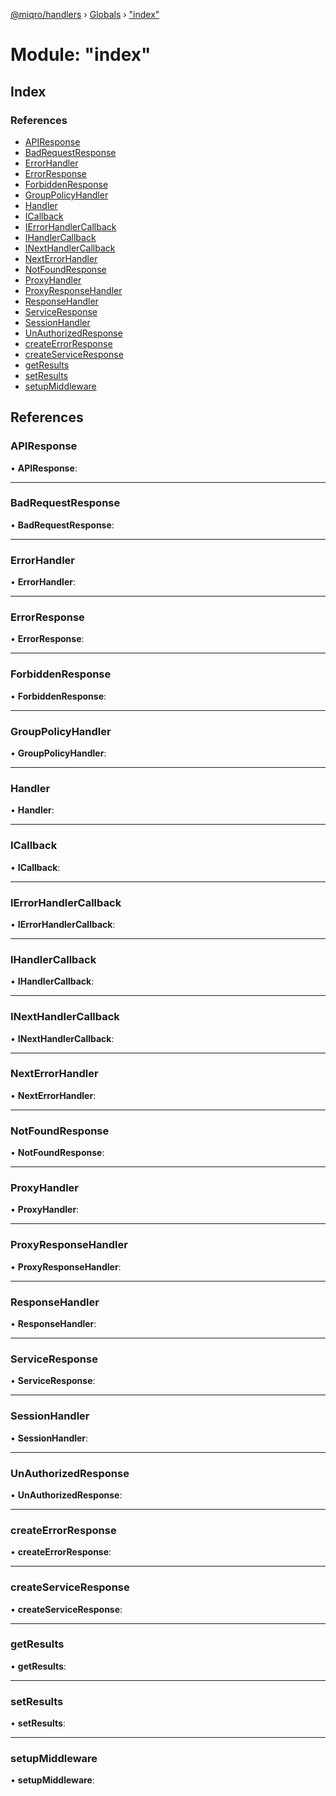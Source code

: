 [@miqro/handlers](../README.md) › [Globals](../globals.md) › ["index"](_index_.md)

# Module: "index"

## Index

### References

* [APIResponse](_index_.md#apiresponse)
* [BadRequestResponse](_index_.md#badrequestresponse)
* [ErrorHandler](_index_.md#errorhandler)
* [ErrorResponse](_index_.md#errorresponse)
* [ForbiddenResponse](_index_.md#forbiddenresponse)
* [GroupPolicyHandler](_index_.md#grouppolicyhandler)
* [Handler](_index_.md#handler)
* [ICallback](_index_.md#icallback)
* [IErrorHandlerCallback](_index_.md#ierrorhandlercallback)
* [IHandlerCallback](_index_.md#ihandlercallback)
* [INextHandlerCallback](_index_.md#inexthandlercallback)
* [NextErrorHandler](_index_.md#nexterrorhandler)
* [NotFoundResponse](_index_.md#notfoundresponse)
* [ProxyHandler](_index_.md#proxyhandler)
* [ProxyResponseHandler](_index_.md#proxyresponsehandler)
* [ResponseHandler](_index_.md#responsehandler)
* [ServiceResponse](_index_.md#serviceresponse)
* [SessionHandler](_index_.md#sessionhandler)
* [UnAuthorizedResponse](_index_.md#unauthorizedresponse)
* [createErrorResponse](_index_.md#createerrorresponse)
* [createServiceResponse](_index_.md#createserviceresponse)
* [getResults](_index_.md#getresults)
* [setResults](_index_.md#setresults)
* [setupMiddleware](_index_.md#setupmiddleware)

## References

###  APIResponse

• **APIResponse**:

___

###  BadRequestResponse

• **BadRequestResponse**:

___

###  ErrorHandler

• **ErrorHandler**:

___

###  ErrorResponse

• **ErrorResponse**:

___

###  ForbiddenResponse

• **ForbiddenResponse**:

___

###  GroupPolicyHandler

• **GroupPolicyHandler**:

___

###  Handler

• **Handler**:

___

###  ICallback

• **ICallback**:

___

###  IErrorHandlerCallback

• **IErrorHandlerCallback**:

___

###  IHandlerCallback

• **IHandlerCallback**:

___

###  INextHandlerCallback

• **INextHandlerCallback**:

___

###  NextErrorHandler

• **NextErrorHandler**:

___

###  NotFoundResponse

• **NotFoundResponse**:

___

###  ProxyHandler

• **ProxyHandler**:

___

###  ProxyResponseHandler

• **ProxyResponseHandler**:

___

###  ResponseHandler

• **ResponseHandler**:

___

###  ServiceResponse

• **ServiceResponse**:

___

###  SessionHandler

• **SessionHandler**:

___

###  UnAuthorizedResponse

• **UnAuthorizedResponse**:

___

###  createErrorResponse

• **createErrorResponse**:

___

###  createServiceResponse

• **createServiceResponse**:

___

###  getResults

• **getResults**:

___

###  setResults

• **setResults**:

___

###  setupMiddleware

• **setupMiddleware**:
